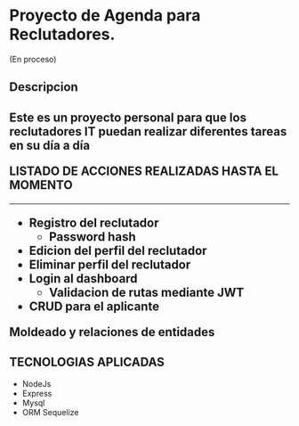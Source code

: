 <h1>Proyecto de Agenda para Reclutadores.</h1> <span>(En proceso)</span>
 
 <h2>Descripcion<h2/>
 
  <p>Este es un proyecto personal para que los reclutadores IT puedan realizar diferentes tareas en su día a día</p>
  <span>LISTADO DE ACCIONES REALIZADAS HASTA EL MOMENTO</span>
  <hr />
  <ul>
    <li>
      Registro del reclutador
      <ul>
        <li>Password hash</li>
      </ul>
    </li>
    <li>Edicion del perfil del reclutador</li>
    <li>Eliminar perfil del reclutador</li>
    <li>
      Login al dashboard
      <ul>
        <li>Validacion de rutas mediante JWT</li>
      </ul>
    </li>
    <li>CRUD para el aplicante</li>
  </ul>
  <p>Moldeado y relaciones de entidades</p>
  <h2>TECNOLOGIAS APLICADAS</h2>
  <ul>
    <li>NodeJs</li>
    <li>Express</li>
    <li>Mysql</li>
    <li>ORM Sequelize</li>
  </ul>
